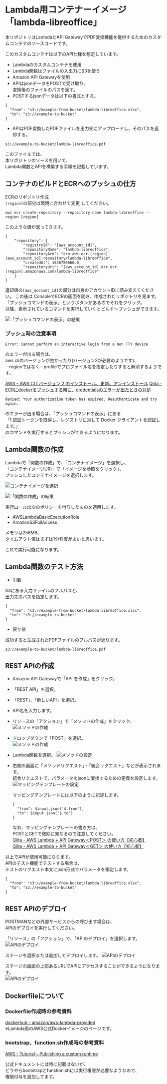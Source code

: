 # Lambda用コンテナーイメージ「lambda-libreoffice」  

本リポジトリはLambdaとAPI GatewayでPDF変換機能を提供するためのカスタムコンテナのソースコードです。  

このカスタムコンテナは以下のAPI仕様を想定しています。

* Lambdaのカスタムコンテナを使用  
* Lambda関数はファイルの入出力にS3を使う  
* Amazon API Gatewayを使用    
* APIはjsonデータをPOSTで受け取り、    
  変換後のファイルのパスを返す。
* POSTするjsonデータは以下の書式とする。  
```
{
  "from": "s3://example-from-bucket/lambda-libreoffice.xlsx",
  "to": "s3://example-to-bucket"
}
```
* APIはPDF変換したPDFファイルを出力先にアップロードし、そのパスを返却する。  
```
s3://example-to-bucket/lambda-libreoffice.pdf
```
  
このファイルでは、  
本リポジトリのソースを用いて、  
Lambda関数とAPIを構築する手順を記載しています。  

## コンテナのビルドとECRへのプッシュの仕方

ECRのリポジトリ作成  
```[region]```の部分は環境に合わせて変更 してください。  

```
aws ecr create-repository --repository-name lambda-libreoffice --region [region]
```

このような値が返ってきます。  

```
{
    "repository": {
        "registryId": "[aws_account_id]", 
        "repositoryName": "lambda-libreoffice", 
        "repositoryArn": "arn:aws:ecr:[region]:[aws_account_id]:repository/lambda-libreoffice", 
        "createdAt": 1636780666.0, 
        "repositoryUri": "[aws_account_id].dkr.ecr.[region].amazonaws.com/lambda-libreoffice"
    }
}
```

返却値の```[aws_account_id]```の部分は自身のアカウントIDに読み変えてください。
この後は ConsoleでECRの画面を開き、作成されたリポジトリを見ます。  
「プッシュコマンドの表示」というボタンがあるのでそれをクリック。  
以降、表示されているコマンドを実行していくとビルド〜プッシュができます。  

![「プッシュコマンドの表示」の結果](readme_img/ECR-push-command.png)

### プッシュ時の注意事項

```
Error: Cannot perform an interactive login from a non TTY device
```

のエラーが出る場合は、  
aws cliのバージョンが古かったり(バージョン2が必要のようです)、  
--regionではなく--profileでプロファイル名を指定したりすると解消するようです。  
  
[AWS - AWS CLI バージョン 2 のインストール、更新、アンインストール](https://docs.aws.amazon.com/ja_jp/cli/latest/userguide/install-cliv2.html)
[Qiita - ECRにdockerをプッシュする時に、credentialsのエラーが出たときの対処](https://qiita.com/nomi3/items/970b340caab59e8afb2e)

```
denied: Your authorization token has expired. Reauthenticate and try again.
```
のエラーが出る場合は、「プッシュコマンドの表示」にある  
「1.認証トークンを取得し、レジストリに対して Docker クライアントを認証します。」  
のコマンドを実行するとプッシュができるようになります。  

## Lambda関数の作成

Lambdaで「関数の作成」で、「コンテナイメージ」を選択し、  
「コンテナイメージURI」で「イメージを参照をクリック」、  
プッシュしたコンテナイメージを選択します。

![コンテナイメージを選択](readme_img/Lambda_1.png)  

![「関数の作成」の結果](readme_img/Lambda_2.png)

実行ロールは次のポリシーを付与したものを適用します。  

* AWSLambdaBasicExecutionRole 
* AmazonS3FullAccess
  
メモリは256MB、  
タイムアウト値はまずは1分程度がよいと思います。

これで実行可能になります。

## Lambda関数のテスト方法

* 引数

S3にある入力ファイルのフルパスと、  
出力先のパスを指定します。
```
{
  "from": "s3://example-from-bucket/lambda-libreoffice.xlsx",
  "to": "s3://example-to-bucket"
}
```

* 戻り値  
  
成功すると生成されたPDFファイルのフルパスが返ります。

```
s3://example-to-bucket/lambda-libreoffice.pdf
```

## REST APIの作成

* Amazon API Gatewayで「API を作成」をクリック。  
* 「REST API」を選択。 
* 「REST」、「新しいAPI」を選択。
*  API名を入力します。

* リソースの「アクション」で「メソッドの作成」をクリック。
  ![メソッドの作成](readme_img/RESTAPI_1.png)

* ドロップダウンで「POST」を選択。  
  ![メソッドの作成](readme_img/RESTAPI_2.png)

* Lambda関数を選択。 
  ![メソッドの設定](readme_img/RESTAPI_3.png)

* 右側の画面に「メソッドリクエスト」・「統合リクエスト」などが表示されます。  
  統合リクエストで、パラメータをjsonに変換するための定義を設定します。  
  ![マッピングテンプレートの設定](readme_img/RESTAPI_4.png)

  マッピングテンプレートには以下のように記述します。
  ```
  {
    "from": $input.json('$.from'),
    "to": $input.json('$.to')
  }
  ```

  なお、マッピングテンプレートの書き方は、  
  POSTとGETで微妙に異なるので注意してください。    
  [Qiita - AWS Lambda + API Gateway＜POST＞ の使い方【初心者】](https://qiita.com/koshi_an/items/98b12216a69258358d37)  
  [Qiita - AWS Lambda + API Gateway＜GET＞ の使い方【初心者】](https://qiita.com/koshi_an/items/fd1b97b35e52bab5f7e9)



以上でAPIが使用可能になります。  
APIのテスト機能でテストする場合は、  
テストのリクエスト本文にjson形式でパラメータを指定します。
```
{
  "from": "s3://example-from-bucket/lambda-libreoffice.xlsx",
  "to": "s3://example-to-bucket"
}
```

## REST APIのデプロイ

POSTMANなどの外部サービスからの呼び出す場合は、  
APIのデプロイを実行してください。  

「リソース」の「アクション」で、「APIのデプロイ」を選択します。  
![APIのデプロイ](readme_img/DEPLOY_1.png)
  
ステージを選択または追加してデプロイします。
![APIのデプロイ](readme_img/DEPLOY_2.png)

ステージの画面の上部あるURLでAPIにアクセスすることができるようになります。  
![APIのデプロイ](readme_img/DEPLOY_3.png)



## Dockerfileについて

### Dockerfile作成時の参考資料
[dockerhub - amazon/aws-lambda-provided](https://docs.aws.amazon.com/lambda/)  
※Lambda用のAWS公式Dockerイメージのページです。

### bootstrap、function.sh作成時の参考資料  

[AWS - Tutorial – Publishing a custom runtime](latest/dg/runtimes-walkthrough.html)

公式ドキュメントには特に記載はないが、  
どうやらbootstrapとfunstion.shには実行権限が必要なようなので、  
権限付与を追加してます。  

